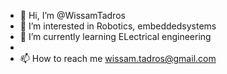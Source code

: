 - 👋 Hi, I’m @WissamTadros
- 👀 I’m interested in Robotics, embeddedsystems
- 🌱 I’m currently learning ELectrical engineering
-
- 📫 How to reach me wissam.tadros@gmail.com
